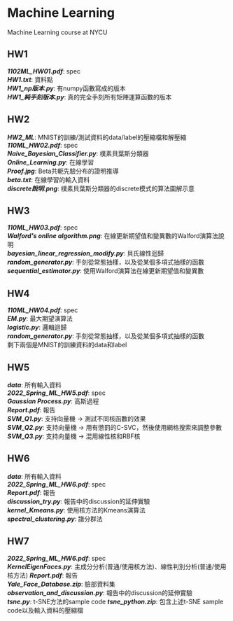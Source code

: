 # Machine Learning
Machine Learning course at NYCU

## HW1
***1102ML_HW01.pdf***: spec  
***HW1.txt***: 資料點  
***HW1_np版本.py***: 有numpy函數寫成的版本  
***HW1_純手刻版本.py***: 真的完全手刻所有矩陣運算函數的版本  

## HW2
***HW2_ML***: MNIST的訓練/測試資料的data/label的壓縮檔和解壓縮  
***110ML_HW02.pdf***: spec  
***Naive_Bayesian_Classifier.py***: 樸素貝葉斯分類器  
***Online_Learning.py***: 在線學習  
***Proof.jpg***: Beta共軛先驗分布的證明推導  
***beta.txt***: 在線學習的輸入資料  
***discrete說明.png***: 樸素貝葉斯分類器的discrete模式的算法圖解示意

## HW3
***110ML_HW03.pdf***: spec  
***Walford's online algorithm.png***: 在線更新期望值和變異數的Walford演算法說明  
***bayesian_linear_regression_modify.py***: 貝氏線性迴歸  
***random_generator.py***: 手刻從常態抽樣，以及從某個多項式抽樣的函數  
***sequential_estimator.py***: 使用Walford演算法在線更新期望值和變異數

## HW4
***110ML_HW04.pdf***: spec  
***EM.py***: 最大期望演算法  
***logistic.py***: 邏輯迴歸  
***random_generator.py***: 手刻從常態抽樣，以及從某個多項式抽樣的函數  
剩下兩個是MNIST的訓練資料的data和label

## HW5
***data***: 所有輸入資料  
***2022_Spring_ML_HW5.pdf***: spec  
***Gaussian Process.py***: 高斯過程  
***Report.pdf***: 報告  
***SVM_Q1.py***: 支持向量機 -> 測試不同核函數的效果  
***SVM_Q2.py***: 支持向量機 -> 用有懲罰的C-SVC，然後使用網格搜索來調整參數  
***SVM_Q3.py***: 支持向量機 -> 混用線性核和RBF核

## HW6
***data***: 所有輸入資料  
***2022_Spring_ML_HW6.pdf***: spec  
***Report.pdf***: 報告  
***discussion_try.py***: 報告中的discussion的延伸實驗  
***kernel_Kmeans.py***: 使用核方法的Kmeans演算法  
***spectral_clustering.py***: 譜分群法  

## HW7
***2022_Spring_ML_HW6.pdf***: spec  
***KernelEigenFaces.py***: 主成分分析(普通/使用核方法)、線性判別分析(普通/使用核方法)
***Report.pdf***: 報告  
***Yale_Face_Database.zip***: 臉部資料集  
***observation_and_discussion.py***: 報告中的discussion的延伸實驗  
***tsne.py***: t-SNE方法的sample code
***tsne_python.zip***: 包含上述t-SNE sample code以及輸入資料的壓縮檔
